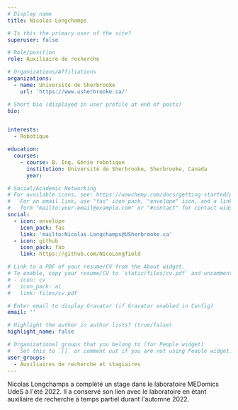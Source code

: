 ```yaml
---
# Display name
title: Nicolas Longchamps

# Is this the primary user of the site?
superuser: false

# Role/position
role: Auxiliaire de recherche

# Organizations/Affiliations
organizations:
  - name: Université de Sherbrooke
    url: 'https://www.usherbrooke.ca/'

# Short bio (displayed in user profile at end of posts)
bio: 


interests:
  - Robotique

education:
  courses:
    - course: B. Ing. Génie robotique
      institution: Université de Sherbrooke, Sherbrooke, Canada
      year: 

# Social/Academic Networking
# For available icons, see: https://wowchemy.com/docs/getting-started/page-builder/#icons
#   For an email link, use "fas" icon pack, "envelope" icon, and a link in the
#   form "mailto:your-email@example.com" or "#contact" for contact widget.
social:
  - icon: envelope
    icon_pack: fas
    link: 'mailto:Nicolas.Longchamps@USherbrooke.ca'
  - icon: github
    icon_pack: fab
    link: https://github.com/NicoLongfield

# Link to a PDF of your resume/CV from the About widget.
# To enable, copy your resume/CV to `static/files/cv.pdf` and uncomment the lines below.
# - icon: cv
#   icon_pack: ai
#   link: files/cv.pdf

# Enter email to display Gravatar (if Gravatar enabled in Config)
email: ''

# Highlight the author in author lists? (true/false)
highlight_name: false

# Organizational groups that you belong to (for People widget)
#   Set this to `[]` or comment out if you are not using People widget.
user_groups:
  - Auxiliaires de recherche et stagiaires
---
```


Nicolas Longchamps a complété un stage dans le laboratoire MEDomics UdeS à l'été 2022. Il a conservé son lien avec 
le laboratoire en étant auxiliaire de recherche à temps partiel durant l'automne 2022.
